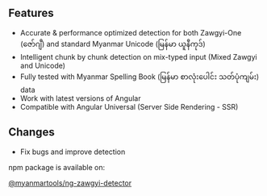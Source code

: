 ## Features

* Accurate & performance optimized detection for both Zawgyi-One (ဇော်ဂျီ) and standard Myanmar Unicode (မြန်မာ ယူနီကုဒ်)
* Intelligent chunk by chunk detection on mix-typed input (Mixed Zawgyi and Unicode)
* Fully tested with Myanmar Spelling Book (မြန်မာ စာလုံးပေါင်း သတ်ပုံကျမ်း) data
* Work with latest versions of Angular
* Compatible with Angular Universal (Server Side Rendering - SSR)

## Changes

* Fix bugs and improve detection

npm package is available on:

[@myanmartools/ng-zawgyi-detector](https://www.npmjs.com/package/@myanmartools/ng-zawgyi-detector)

